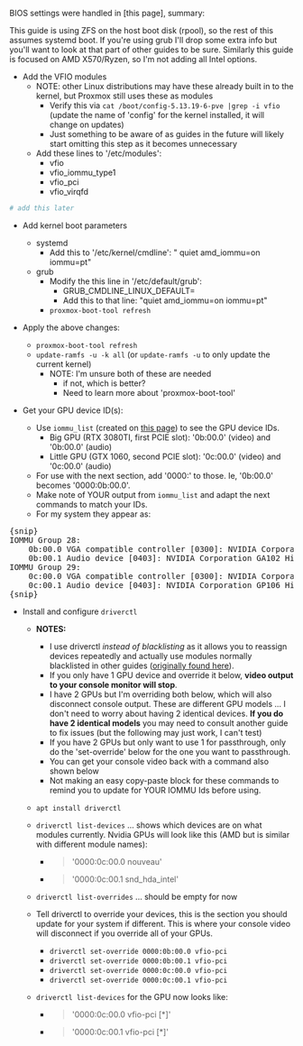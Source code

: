 BIOS settings were handled in [this page], summary:

This guide is using ZFS on the host boot disk (rpool), so the rest of this assumes systemd boot. If you're using grub I'll drop some extra info but you'll want to look at that part of other guides to be sure. Similarly this guide is focused on AMD X570/Ryzen, so I'm not adding all Intel options. 

* Add the VFIO modules
    + NOTE: other Linux distributions may have these already built in to the kernel, but Proxmox still uses these as modules
        - Verify this via `cat /boot/config-5.13.19-6-pve |grep -i vfio` (update the name of 'config' for the kernel installed, it will change on updates)
        - Just something to be aware of as guides in the future will likely start omitting this step as it becomes unnecessary
    + Add these lines to '/etc/modules':
        - vfio
        - vfio_iommu_type1
        - vfio_pci
        - vfio_virqfd

```bash
# add this later
```    
* Add kernel boot parameters
    + systemd
        - Add this to '/etc/kernel/cmdline': " quiet amd_iommu=on iommu=pt"
    + grub 
        - Modify the this line in '/etc/default/grub': 
            * GRUB_CMDLINE_LINUX_DEFAULT=
            * Add this to that line: "quiet amd_iommu=on iommu=pt"
        - `proxmox-boot-tool refresh`

* Apply the above changes:
    + `proxmox-boot-tool refresh`
    + `update-ramfs -u -k all` (or `update-ramfs -u` to only update the current kernel)
        - NOTE: I'm unsure both of these are needed
            * if not, which is better?
            * Need to learn more about 'proxmox-boot-tool'

* Get your GPU device ID(s):
    + Use `iommu_list` (created on [this page](04.ProxmoxExtras.md#04b-useful-utilities)) to see the GPU device IDs. 
        - Big GPU (RTX 3080TI, first PCIE slot): '0b:00.0' (video) and '0b:00.0' (audio)
        - Little GPU (GTX 1060, second PCIE slot): '0c:00.0' (video) and '0c:00.0' (audio)
    + For use with the next section, add '0000:' to those. Ie, '0b:00.0' becomes '0000:0b:00.0'.
    + Make note of YOUR output from `iommu_list` and adapt the next commands to match your IDs.
    + For my system they appear as:

<pre>
{snip}
IOMMU Group 28:
	0b:00.0 VGA compatible controller [0300]: NVIDIA Corporation Device [10de:2208] (rev a1)
	0b:00.1 Audio device [0403]: NVIDIA Corporation GA102 High Definition Audio Controller [10de:1aef] (rev a1)
IOMMU Group 29:
	0c:00.0 VGA compatible controller [0300]: NVIDIA Corporation GP106 [GeForce GTX 1060 6GB] [10de:1c03] (rev a1)
	0c:00.1 Audio device [0403]: NVIDIA Corporation GP106 High Definition Audio Controller [10de:10f1] (rev a1)
{snip}
</pre>


* Install and configure `driverctl`
    + **NOTES:**
        - I use driverctl *instead of blacklisting* as it allows you to reassign devices repeatedly and actually use modules normally blacklisted in other guides ([originally found here](https://www.heiko-sieger.info/blacklisting-graphics-driver/)).
        - If you only have 1 GPU device and override it below, **video output to your console monitor will stop**.
        - I have 2 GPUs but I'm overriding both below, which will also disconnect console output. These are different GPU models ... I don't need to worry about having 2 identical devices. **If you do have 2 identical models** you may need to consult another guide to fix issues (but the following may just work, I can't test)
        - If you have 2 GPUs but only want to use 1 for passthrough, only do the 'set-override' below for the one you want to passthrough. 
        - You can get your console video back with a command also shown below
        - Not making an easy copy-paste block for these commands to remind you to update for YOUR IOMMU Ids before using. 

    + `apt install driverctl`
    + `driverctl list-devices` ... shows which devices are on what modules currently. Nvidia GPUs will look like this (AMD but is similar with different module names):
       - > '0000:0c:00.0 nouveau'
       - > '0000:0c:00.1 snd_hda_intel'
    + `driverctl list-overrides` ... should be empty for now
    + Tell driverctl to override your devices, this is the section you should update for your system if different. This is where your console video will disconnect if you override all of your GPUs. 
       - `driverctl set-override 0000:0b:00.0 vfio-pci`
       - `driverctl set-override 0000:0b:00.1 vfio-pci`
       - `driverctl set-override 0000:0c:00.0 vfio-pci`
       - `driverctl set-override 0000:0c:00.1 vfio-pci`
    + `driverctl list-devices` for the GPU now looks like:
       - > '0000:0c:00.0 vfio-pci [\*]'
       - > '0000:0c:00.1 vfio-pci [\*]'
